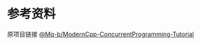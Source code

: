# 参考资料

原项目链接 [@Mq-b/ModernCpp-ConcurrentProgramming-Tutorial](https://github.com/Mq-b/ModernCpp-ConcurrentProgramming-Tutorial)
